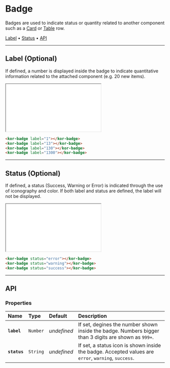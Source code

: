 # Badge

Badges are used to indicate status or quantity related to another component such as a [Card](components/card) or [Table](components/table) row.

[Label](components/badge#label) • [Status](components/badge#status) • [API](components/badge#api)

---

## Label (Optional)

If defined, a number is displayed inside the badge to indicate quantitative information related to the attached component (e.g. 20 new items).

<iframe src="./assets/docs/components/badge/label.html"></iframe>

```html
<kor-badge label="1"></kor-badge>
<kor-badge label="13"></kor-badge>
<kor-badge label="130"></kor-badge>
<kor-badge label="1300"></kor-badge>
```

---

## Status (Optional)

If defined, a status (Success, Warning or Error) is indicated through the use of iconography and color. If both label and status are defined, the label will not be displayed.

<iframe src="./assets/docs/components/badge/status.html"></iframe>

```html
<kor-badge status="error"></kor-badge>
<kor-badge status="warning"></kor-badge>
<kor-badge status="success"></kor-badge>
```

---

## API

### Properties

| Name | Type | Default | Description |
| :-- | :-- | :-- | :-- |
| **`label`** | `Number` | _undefined_ | If set, degines the number shown inside the badge. Numbers bigger than 3 digits are shown as `999+`. |
| **`status`** | `String` | _undefined_ | If set, a status icon is shown inside the badge. Accepted values are `error`, `warning`, `success`. |

